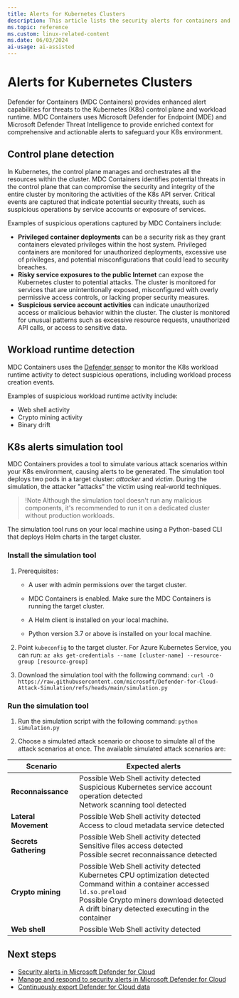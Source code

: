 ```yaml
---
title: Alerts for Kubernetes Clusters
description: This article lists the security alerts for containers and Kubernetes clusters visible in Microsoft Defender for Cloud.
ms.topic: reference
ms.custom: linux-related-content
ms.date: 06/03/2024
ai-usage: ai-assisted
---
```


# Alerts for Kubernetes Clusters

Defender for Containers (MDC Containers) provides enhanced alert capabilities for threats to the Kubernetes (K8s) control plane and workload runtime. MDC Containers uses Microsoft Defender for Endpoint (MDE) and Microsoft Defender Threat Intelligence to provide enriched context for comprehensive and actionable alerts to safeguard your K8s environment.

## Control plane detection

In Kubernetes, the control plane manages and orchestrates all the resources within the cluster. MDC Containers identifies potential threats in the control plane that can compromise the security and integrity of the entire cluster by monitoring the activities of the K8s API server. Critical events are captured that indicate potential security threats, such as suspicious operations by service accounts or exposure of services.

Examples of suspicious operations captured by MDC Containers include:

* **Privileged container deployments** can be a security risk as they grant containers elevated privileges within the host system. Privileged containers are monitored for unauthorized deployments, excessive use of privileges, and potential misconfigurations that could lead to security breaches.
* **Risky service exposures to the public Internet** can expose the Kubernetes cluster to potential attacks. The cluster is monitored for services that are unintentionally exposed, misconfigured with overly permissive access controls, or lacking proper security measures.
* **Suspicious service account activities** can indicate unauthorized access or malicious behavior within the cluster. The cluster is monitored for unusual patterns such as excessive resource requests, unauthorized API calls, or access to sensitive data.

## Workload runtime detection

MDC Containers uses the [Defender sensor](defender-for-containers-introduction.md#run-time-protection-for-kubernetes-nodes-and-clusters) to monitor the K8s workload runtime activity to detect suspicious operations, including workload process creation events.

Examples of suspicious workload runtime activity include:

* Web shell activity
* Crypto mining activity
* Binary drift

## K8s alerts simulation tool

MDC Containers provides a tool to simulate various attack scenarios within your K8s environment, causing alerts to be generated. The simulation tool deploys two pods in a target cluster: *attacker* and *victim*. During the simulation, the attacker "attacks" the victim using real-world techniques.

> !Note
> Although the simulation tool doesn't run any malicious components, it's recommended to run it on a dedicated cluster without production workloads.

The simulation tool runs on your local machine using a Python-based CLI that deploys Helm charts in the target cluster.

### Install the simulation tool

1. Prerequisites:

   * A user with admin permissions over the target cluster.

   * MDC Containers is enabled. Make sure the MDC Containers is running the target cluster.

   * A Helm client is installed on your local machine.

   * Python version 3.7 or above is installed on your local machine.

1. Point `kubeconfig` to the target cluster. For Azure Kubernetes Service, you can run:
    `az aks get-credentials --name [cluster-name] --resource-group [resource-group]`

1. Download the simulation tool with the following command:
    `curl -O https://raw.githubusercontent.com/microsoft/Defender-for-Cloud-Attack-Simulation/refs/heads/main/simulation.py`

### Run the simulation tool

1. Run the simulation script with the following command:
    `python simulation.py`

2. Choose a simulated attack scenario or choose to simulate all of the attack scenarios at once. The available simulated attack scenarios are:
    
| Scenario | Expected alerts |
|--|--|
| **Reconnaissance** | Possible Web Shell activity detected <br/> Suspicious Kubernetes service account operation detected <br/> Network scanning tool detected  |
| **Lateral Movement** | Possible Web Shell activity detected <br/> Access to cloud metadata service detected  |
| **Secrets Gathering** | Possible Web Shell activity detected <br/> Sensitive files access detected <br/> Possible secret reconnaissance detected  |
| **Crypto mining** | Possible Web Shell activity detected <br/> Kubernetes CPU optimization detected <br/> Command within a container accessed `ld.so.preload` <br/> Possible Crypto miners download detected <br/> A drift binary detected executing in the container |
| **Web shell** | Possible Web Shell activity detected|

## Next steps

- [Security alerts in Microsoft Defender for Cloud](alerts-overview.md)
- [Manage and respond to security alerts in Microsoft Defender for Cloud](managing-and-responding-alerts.yml)
- [Continuously export Defender for Cloud data](continuous-export.md)
